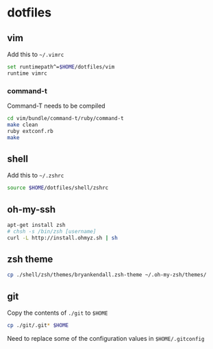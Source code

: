 # dotfiles

## vim

Add this to `~/.vimrc`

```bash
set runtimepath^=$HOME/dotfiles/vim
runtime vimrc
```

### command-t

Command-T needs to be compiled

```bash
cd vim/bundle/command-t/ruby/command-t
make clean
ruby extconf.rb
make
```

## shell

Add this to `~/.zshrc`

```bash
source $HOME/dotfiles/shell/zshrc
```

## oh-my-ssh

```bash
apt-get install zsh
# chsh -s /bin/zsh [username]
curl -L http://install.ohmyz.sh | sh
```

## zsh theme

```bash
cp ./shell/zsh/themes/bryankendall.zsh-theme ~/.oh-my-zsh/themes/
```

## git

Copy the contents of `./git` to `$HOME`

```bash
cp ./git/.git* $HOME
```

Need to replace some of the configuration values in `$HOME/.gitconfig`
